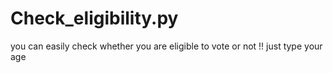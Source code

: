 # Check_eligibility.py 

you can easily check whether you are eligible to vote or not !! just type your age 
